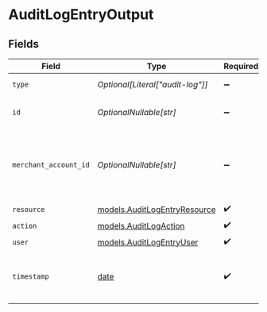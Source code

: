 # AuditLogEntryOutput


## Fields

| Field                                                                | Type                                                                 | Required                                                             | Description                                                          | Example                                                              |
| -------------------------------------------------------------------- | -------------------------------------------------------------------- | -------------------------------------------------------------------- | -------------------------------------------------------------------- | -------------------------------------------------------------------- |
| `type`                                                               | *Optional[Literal["audit-log"]]*                                     | :heavy_minus_sign:                                                   | Always `audit-log`.                                                  | audit-log                                                            |
| `id`                                                                 | *OptionalNullable[str]*                                              | :heavy_minus_sign:                                                   | The ID for the audit log entry.                                      | 8d3fe99b-1422-42e6-bbb3-932d95ae5f79                                 |
| `merchant_account_id`                                                | *OptionalNullable[str]*                                              | :heavy_minus_sign:                                                   | The ID of the merchant account this entry was created for.           | default                                                              |
| `resource`                                                           | [models.AuditLogEntryResource](../models/auditlogentryresource.md)   | :heavy_check_mark:                                                   | N/A                                                                  |                                                                      |
| `action`                                                             | [models.AuditLogAction](../models/auditlogaction.md)                 | :heavy_check_mark:                                                   | N/A                                                                  | created                                                              |
| `user`                                                               | [models.AuditLogEntryUser](../models/auditlogentryuser.md)           | :heavy_check_mark:                                                   | N/A                                                                  |                                                                      |
| `timestamp`                                                          | [date](https://docs.python.org/3/library/datetime.html#date-objects) | :heavy_check_mark:                                                   | The date and time that the action was performed.                     | 2022-01-01T00:00:00+00:00                                            |